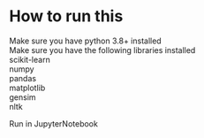 # How to run this
Make sure you have python 3.8+ installed  
Make sure you have the following libraries installed  
scikit-learn  
numpy  
pandas  
matplotlib  
gensim  
nltk  
  
Run in JupyterNotebook
